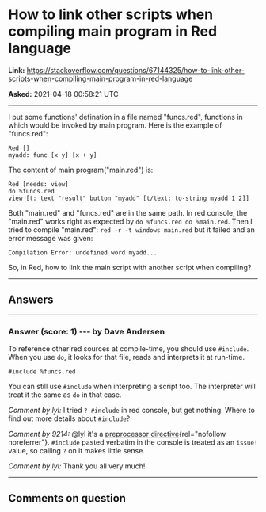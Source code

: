 # How to link other scripts when compiling main program in Red language

**Link:**
<https://stackoverflow.com/questions/67144325/how-to-link-other-scripts-when-compiling-main-program-in-red-language>

**Asked:** 2021-04-18 00:58:21 UTC

------------------------------------------------------------------------

I put some functions\' defination in a file named \"funcs.red\",
functions in which would be invoked by main program. Here is the example
of \"funcs.red\":

    Red []
    myadd: func [x y] [x + y]

The content of main program(\"main.red\") is:

    Red [needs: view]
    do %funcs.red
    view [t: text "result" button "myadd" [t/text: to-string myadd 1 2]]

Both \"main.red\" and \"funcs.red\" are in the same path. In red
console, the \"main.red\" works right as expected by
`do %funcs.red do %main.red`. Then I tried to compile \"main.red\":
`red -r -t windows main.red` but it failed and an error message was
given:

`Compilation Error: undefined word myadd...`

So, in Red, how to link the main script with another script when
compiling?

------------------------------------------------------------------------

## Answers

------------------------------------------------------------------------

### Answer (score: 1) --- by Dave Andersen

To reference other red sources at compile-time, you should use
`#include`. When you use `do`, it looks for that file, reads and
interprets it at run-time.

    #include %funcs.red

You can still use `#include` when interpreting a script too. The
interpreter will treat it the same as `do` in that case.

*Comment by lyl:* I tried `? #include` in red console, but get nothing.
Where to find out more details about `#include`?

*Comment by 9214:* \@lyl it\'s a [preprocessor
directive](https://github.com/red/docs/blob/master/en/preprocessor.adoc){rel="nofollow noreferrer"}.
`#include` pasted verbatim in the console is treated as an `issue!`
value, so calling `?` on it makes little sense.

*Comment by lyl:* Thank you all very much!

------------------------------------------------------------------------

## Comments on question
